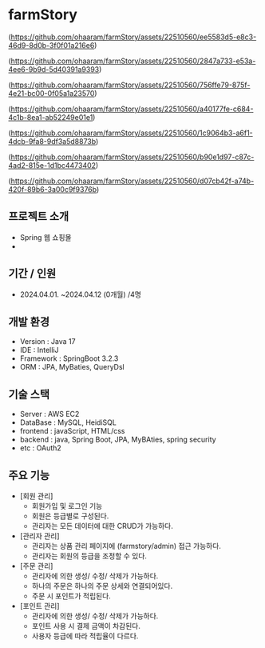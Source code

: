 # farmStory

(https://github.com/ohaaram/farmStory/assets/22510560/ee5583d5-e8c3-46d9-8d0b-3f0f01a216e6)

(https://github.com/ohaaram/farmStory/assets/22510560/2847a733-e53a-4ee6-9b9d-5d40391a9393)

(https://github.com/ohaaram/farmStory/assets/22510560/756ffe79-875f-4e21-bc00-0f05a1a23570)

(https://github.com/ohaaram/farmStory/assets/22510560/a40177fe-c684-4c1b-8ea1-ab52249e01e1)

(https://github.com/ohaaram/farmStory/assets/22510560/1c9064b3-a6f1-4dcb-9fa8-9df3a5d8873b)

(https://github.com/ohaaram/farmStory/assets/22510560/b90e1d97-c87c-4ad2-815e-1d1bc4473402)

(https://github.com/ohaaram/farmStory/assets/22510560/d07cb42f-a74b-420f-89b6-3a00c9f9376b) 

## 프로젝트 소개
- Spring 웹 쇼핑몰
- 
## 기간 / 인원
- 2024.04.01. ~2024.04.12 (0개월) /4명

## 개발 환경
- Version : Java 17
- IDE : IntelliJ
- Framework : SpringBoot 3.2.3
- ORM : JPA, MyBaties, QueryDsl
  
## 기술 스택
- Server : AWS EC2
- DataBase : MySQL, HeidiSQL
- frontend : javaScript, HTML/css
- backend : java, Spring Boot, JPA, MyBAties, spring security
- etc : OAuth2
  
## 주요 기능
- [회원 관리]
	- 회원가입 및 로그인 기능
	- 회원은 등급별로 구성된다.
	- 관리자는 모든 데이터에 대한 CRUD가 가능하다.
- [관리자 관리]
	- 관리자는 상품 관리 페이지에 (farmstory/admin) 접근 가능하다.
	- 관리자는 회원의 등급을 조정할 수 있다.
- [주문 관리]
	- 관리자에 의한 생성/ 수정/ 삭제가 가능하다.
	- 하나의 주문은 하나의 주문 상세와 연결되어있다.
	- 주문 시 포인트가 적립된다.
- [포인트 관리]
	- 관리자에 의한 생성/ 수정/ 삭제가 가능하다.
	- 포인트 사용 시 결제 금액이 차감된다.
	- 사용자 등급에 따라 적립율이 다르다.

